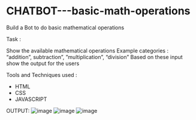 # CHATBOT---basic-math-operations

Build a Bot to do basic mathematical operations

Task :

Show the available mathematical operations
Example categories : “addition”, subtraction”, ”multiplication”, “division”
Based on these input show the output for the users

Tools and Techniques used :
* HTML
* CSS
* JAVASCRIPT

OUTPUT:
![image](https://user-images.githubusercontent.com/81845697/221780244-73996834-73e1-4e82-9c6c-3f497dd41e46.png)
![image](https://user-images.githubusercontent.com/81845697/221780330-d5e53399-0093-4c34-a3db-7e578db44d03.png)
![image](https://user-images.githubusercontent.com/81845697/221780487-1d69992f-d72a-42d8-8b62-d2baaabacee8.png)

